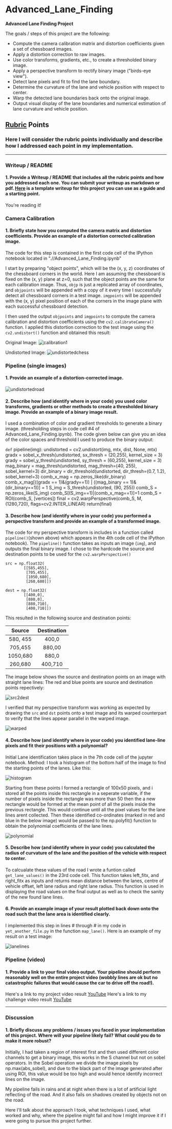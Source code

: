 # Advanced_Lane_Finding

**Advanced Lane Finding Project**

The goals / steps of this project are the following:

* Compute the camera calibration matrix and distortion coefficients given a set of chessboard images.
* Apply a distortion correction to raw images.
* Use color transforms, gradients, etc., to create a thresholded binary image.
* Apply a perspective transform to rectify binary image ("birds-eye view").
* Detect lane pixels and fit to find the lane boundary.
* Determine the curvature of the lane and vehicle position with respect to center.
* Warp the detected lane boundaries back onto the original image.
* Output visual display of the lane boundaries and numerical estimation of lane curvature and vehicle position.


## [Rubric](https://review.udacity.com/#!/rubrics/571/view) Points

### Here I will consider the rubric points individually and describe how I addressed each point in my implementation.  

---

### Writeup / README

#### 1. Provide a Writeup / README that includes all the rubric points and how you addressed each one.  You can submit your writeup as markdown or pdf.  [Here](https://github.com/udacity/CarND-Advanced-Lane-Lines/blob/master/writeup_template.md) is a template writeup for this project you can use as a guide and a starting point.  

You're reading it!

### Camera Calibration

#### 1. Briefly state how you computed the camera matrix and distortion coefficients. Provide an example of a distortion corrected calibration image.

The code for this step is contained in the first code cell of the IPython notebook located in ".//Advanced_Lane_Finding.ipynb"  

I start by preparing "object points", which will be the (x, y, z) coordinates of the chessboard corners in the world. Here I am assuming the chessboard is fixed on the (x, y) plane at z=0, such that the object points are the same for each calibration image.  Thus, `objp` is just a replicated array of coordinates, and `objpoints` will be appended with a copy of it every time I successfully detect all chessboard corners in a test image.  `imgpoints` will be appended with the (x, y) pixel position of each of the corners in the image plane with each successful chessboard detection.  

I then used the output `objpoints` and `imgpoints` to compute the camera calibration and distortion coefficients using the `cv2.calibrateCamera()` function.  I applied this distortion correction to the test image using the `cv2.undistort()` function and obtained this result: 

Original Image:
![calibration1](https://user-images.githubusercontent.com/26694585/27219222-90a777da-529e-11e7-852c-26710e72520b.jpg)

Undistorted Image:
![undistortedchess](https://user-images.githubusercontent.com/26694585/27221591-b7559774-52a6-11e7-8371-8f36ca05cca3.jpg)



### Pipeline (single images)

#### 1. Provide an example of a distortion-corrected image.
![undistortedroad](https://user-images.githubusercontent.com/26694585/27223560-928011ce-52ae-11e7-9876-676756f5bea9.jpg)


#### 2. Describe how (and identify where in your code) you used color transforms, gradients or other methods to create a thresholded binary image.  Provide an example of a binary image result.

I used a combination of color and gradient thresholds to generate a binary image. (thresholding steps in code cell #4 of Advanced_Lane_Finding.ipynb).  The code given below can give you an idea of the color spaces and threshold I used to produce the binary output:

`def` pipeline(img):
    undistorted = cv2.undistort(img, mtx, dist, None, mtx)
    gradx = sobel_x_thresh(undistorted, sx_thresh = (20,255), kernel_size = 3)
    grady = sobel_y_thresh(undistorted, sy_thresh = (60,255), kernel_size = 3)
    mag_binary = mag_thresh(undistorted, mag_thresh=(40, 255), sobel_kernel=3)
    dir_binary = dir_threshold(undistorted, dir_thresh=(0.7, 1.2), sobel_kernel=3)
    comb_x_mag = np.zeros_like(dir_binary)
    comb_x_mag[((gradx == 1)&(grady==1)) | ((mag_binary == 1)&(dir_binary==1))] = 1
    S_img = S_thresh(undistorted, (90, 255))
    comb_S = np.zeros_like(S_img)
    comb_S[(S_img==1)|(comb_x_mag==1)]=1
    comb_S = ROI(comb_S, [vertices])
    final = cv2.warpPerspective(comb_S, M, (1280,720), flags=cv2.INTER_LINEAR)
    return(final)


#### 3. Describe how (and identify where in your code) you performed a perspective transform and provide an example of a transformed image.

The code for my perspective transform is includes in a function called `pipeline()`(shown above) which appears in the 4th code cell of the IPython notebook).  The `pipeline()` function takes as inputs an image (`img`), and outputs the final binary image.  I chose to the hardcode the source and destination points to be used for the `cv2.warpPerspective()`

```
src = np.float32(
        [[585,455],
         [705,455],
         [1050,680],
         [260,680]])

dest = np.float32(
        [[400,0],
         [880,0],
         [880,710],
         [400,710]])
```

This resulted in the following source and destination points:

| Source        | Destination   | 
|:-------------:|:-------------:| 
| 580, 455      | 400,0        | 
| 705,455       | 880,00      |
| 1050,680      | 880,0      |
| 260,680       | 400,710       |

The image below shows the source and destination points on an image with straight lane lines:
The red and blue points are source and destination points repectively:

![src2dest](https://user-images.githubusercontent.com/26694585/27222209-0c80c9b0-52a9-11e7-9f87-9d5df9f20d73.jpg)


I verified that my perspective transform was working as expected by drawing the `src` and `dst` points onto a test image and its warped counterpart to verify that the lines appear parallel in the warped image.

![warped](https://user-images.githubusercontent.com/26694585/27222224-18c33b86-52a9-11e7-8f48-867903cb62c7.jpg)

#### 4. Describe how (and identify where in your code) you identified lane-line pixels and fit their positions with a polynomial?

Initial Lane identification takes place in the 7th code cell of the jupyter notebook.
Method:
I took a histogram of the bottom half of the image to find the starting points of the lanes. Like this:

![histogram](https://user-images.githubusercontent.com/26694585/27223946-50574f9a-52b0-11e7-9df6-722d0ce3a465.jpg)

Starting from these points I formed a rectangle of 100x50 pixels, and i stored all the points inside this rectangle in a seperate variable, if the number of pixels inside the rectangle was more than 50 then the a new rectangle would be formed at the mean point of all the pixels inside the previous rectangle. This would continue until all the pixel values for the lane lines arent collected. Then these identified co-ordinates (marked in red and blue in the below image) would be passed to the np.polyfit() function to obtain the polynomial coefficients of the lane lines.

![polynomial](https://user-images.githubusercontent.com/26694585/27222237-263f4246-52a9-11e7-81fe-0c0b188d4f1e.jpg)

#### 5. Describe how (and identify where in your code) you calculated the radius of curvature of the lane and the position of the vehicle with respect to center.

To calcualate these values of the road I wrote a funtion called `get_lane_values()` in the 23rd code cell. This function takes left_fitx, and right_fitx as inputs and returns mean distance between the lanes, centre of vehicle offset, left lane radius and right lane radius. This function is used in displaying the road values on the final output as well as to check the sanity of the new found lane lines.

#### 6. Provide an example image of your result plotted back down onto the road such that the lane area is identified clearly.

I implemented this step in lines # through # in my code in `yet_another_file.py` in the function `map_lane()`.  Here is an example of my result on a test image:


![lanelines](https://user-images.githubusercontent.com/26694585/27222278-45473568-52a9-11e7-9386-7a3230e190b9.jpg)


### Pipeline (video)

#### 1. Provide a link to your final video output.  Your pipeline should perform reasonably well on the entire project video (wobbly lines are ok but no catastrophic failures that would cause the car to drive off the road!).

Here's a link to my project video result [YouTube](https://youtu.be/C-QShn4fnCQ)
Here's a link to my challenge video result [YouTube](https://youtu.be/6CpQ50lcEBA)

---

### Discussion

#### 1. Briefly discuss any problems / issues you faced in your implementation of this project.  Where will your pipeline likely fail?  What could you do to make it more robust?

Initially, I had taken a region of interest first and then used different color channels to get a binary image, this works in the S channel but not on sobel operators. In the Sobel operation we divide the image pixels by np.max(abs_sobel), and due to the black part of the image generated after using ROI, this value would be too high and would hence identify incorrect lines on the image.


My pipeline fails in rains and at night when there is a lot of artificial light reflecting of the road. And it also fails on shadows created by objects not on the road.

Here I'll talk about the approach I took, what techniques I used, what worked and why, where the pipeline might fail and how I might improve it if I were going to pursue this project further.  
